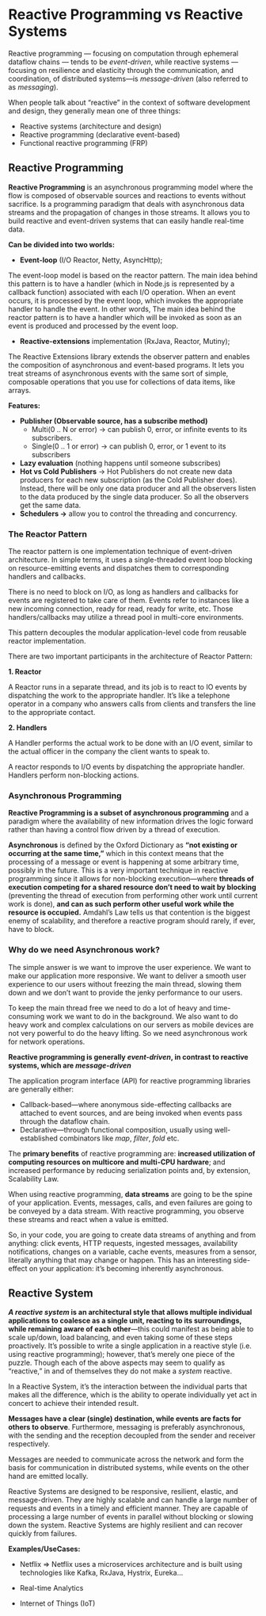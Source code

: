 # Reactive Programming vs Reactive Systems

Reactive programming — focusing on computation through ephemeral dataflow chains — tends to be *event-driven*, while reactive systems — focusing on resilience and elasticity through the communication, and coordination, of distributed systems—is *message-driven* (also referred to as *messaging*).

When people talk about “reactive” in the context of software development and design, they generally mean one of three things:

- Reactive systems (architecture and design)
- Reactive programming (declarative event-based)
- Functional reactive programming (FRP)

## Reactive Programming

**Reactive Programming** is an asynchronous programming model where the flow is composed of observable sources and reactions to events without sacrifice. 
Is a programming paradigm that deals with asynchronous data streams and the propagation of changes in those streams. It allows you to build reactive and event-driven systems that can easily handle real-time data.

**Can be divided into two worlds:**

- **Event-loop** (I/O Reactor, Netty, AsyncHttp);

The event-loop model is based on the reactor pattern. The main idea behind this pattern is to have a handler (which in Node.js is represented by a callback function) associated with each I/O operation. When an event occurs, it is processed by the event loop, which invokes the appropriate handler to handle the event. In other words, The main idea behind the reactor pattern is to have a handler which will be invoked as soon as an event is produced and processed by the event loop.

- **Reactive-extensions** implementation (RxJava, Reactor, Mutiny);

The Reactive Extensions library extends the observer pattern and enables the composition of asynchronous and event-based programs. It lets you treat streams of asynchronous events with the same sort of simple, composable operations that you use for collections of data items, like arrays.

**Features:**

- **Publisher (Observable source, has a subscribe method)**
    - Multi(0 .. N or error) → can publish 0, error, or infinite events to its subscribers.
    - Single(0 .. 1 or error) → can publish 0, error, or 1 event to its subscribers
- **Lazy evaluation** (nothing happens until someone subscribes)
- **Hot vs Cold Publishers** → Hot Publishers do not create new data producers for each new subscription (as the Cold Publisher does). Instead, there will be only one data producer and all the observers listen to the data produced by the single data producer. So all the observers get the same data.
- **Schedulers →** allow you to control the threading and concurrency.

### **The Reactor Pattern**

The reactor pattern is one implementation technique of event-driven architecture. In simple terms, it uses a single-threaded event loop blocking on resource-emitting events and dispatches them to corresponding handlers and callbacks.

There is no need to block on I/O, as long as handlers and callbacks for events are registered to take care of them. Events refer to instances like a new incoming connection, ready for read, ready for write, etc.  Those handlers/callbacks may utilize a thread pool in multi-core environments.

This pattern decouples the modular application-level code from reusable reactor implementation.

There are two important participants in the architecture of Reactor Pattern:

**1. Reactor**

A Reactor runs in a separate thread, and its job is to react to IO events by dispatching the work to the appropriate handler. It’s like a telephone operator in a company who answers calls from clients and transfers the line to the appropriate contact.

**2. Handlers**

A Handler performs the actual work to be done with an I/O event, similar to the actual officer in the company the client wants to speak to.

A reactor responds to I/O events by dispatching the appropriate handler. Handlers perform non-blocking actions.

### Asynchronous Programming

**Reactive Programming is a subset of asynchronous programming** and a paradigm where the availability of new information drives the logic forward rather than having a control flow driven by a thread of execution.

**Asynchronous** is defined by the Oxford Dictionary as **“not existing or occurring at the same time,”** which in this context means that the processing of a message or event is happening at some arbitrary time, possibly in the future. This is a very important technique in reactive programming since it allows for non-blocking execution—where **threads of execution competing for a shared resource don’t need to wait by blocking** (preventing the thread of execution from performing other work until current work is done), **and can as such perform other useful work while the resource is occupied.** Amdahl’s Law tells us that contention is the biggest enemy of scalability, and therefore a reactive program should rarely, if ever, have to block.

### **Why do we need Asynchronous work?**

The simple answer is we want to improve the user experience. We want to make our application more responsive. We want to deliver a smooth user experience to our users without freezing the main thread, slowing them down and we don’t want to provide the jenky performance to our users.

To keep the main thread free we need to do a lot of heavy and time-consuming work we want to do in the background. We also want to do heavy work and complex calculations on our servers as mobile devices are not very powerful to do the heavy lifting. So we need asynchronous work for network operations.

**Reactive programming is generally *event-driven*, in contrast to reactive systems, which are *message-driven***

The application program interface (API) for reactive programming libraries are generally either:

- Callback-based—where anonymous side-effecting callbacks are attached to event sources, and are being invoked when events pass through the dataflow chain.
- Declarative—through functional composition, usually using well-established combinators like *map*, *filter*, *fold* etc.

The **primary benefits** of reactive programming are: **increased utilization of computing resources on multicore and multi-CPU hardware**; and increased performance by reducing serialization points and, by extension, Scalability Law.

When using reactive programming, **data streams** are going to be the spine of your application. Events, messages, calls, and even failures are going to be conveyed by a data stream. With reactive programming, you observe these streams and react when a value is emitted.

So, in your code, you are going to create data streams of anything and from anything: click events, HTTP requests, ingested messages, availability notifications, changes on a variable, cache events, measures from a sensor, literally anything that may change or happen. This has an interesting side-effect on your application: it’s becoming inherently asynchronous.

## Reactive System

***A reactive system* is an architectural style that allows multiple individual applications to coalesce as a single unit, reacting to its surroundings, while remaining aware of each other**—this could manifest as being able to scale up/down, load balancing, and even taking some of these steps proactively. It’s possible to write a single application in a reactive style (i.e. using reactive programming); however, that’s merely one piece of the puzzle. Though each of the above aspects may seem to qualify as “reactive,” in and of themselves they do not make a *system* reactive.

In a Reactive System, it’s the interaction between the individual parts that makes all the difference, which is the ability to operate individually yet act in concert to achieve their intended result.

**Messages have a clear (single) destination, while events are facts for others to observe**. Furthermore, messaging is preferably asynchronous, with the sending and the reception decoupled from the sender and receiver respectively.

Messages are needed to communicate across the network and form the basis for communication in distributed systems, while events on the other hand are emitted locally.

Reactive Systems are designed to be responsive, resilient, elastic, and message-driven. They are highly scalable and can handle a large number of requests and events in a timely and efficient manner. They are capable of processing a large number of events in parallel without blocking or slowing down the system. Reactive Systems are highly resilient and can recover quickly from failures.

**Examples/UseCases:**

- Netflix => Netflix uses a microservices architecture and is built using technologies like Kafka, RxJava, Hystrix, Eureka...

- Real-time Analytics

- Internet of Things (IoT)
